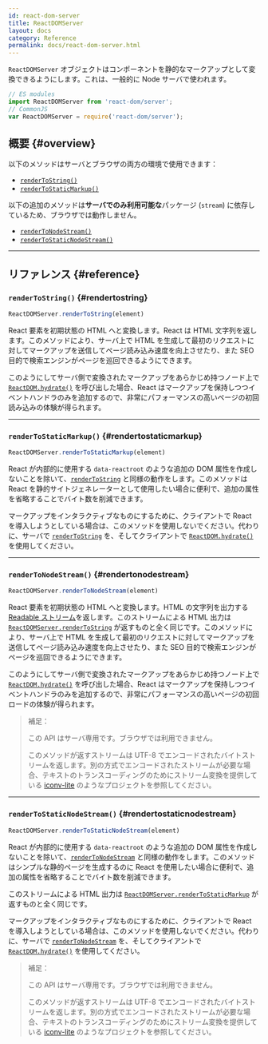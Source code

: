 ```yaml
---
id: react-dom-server
title: ReactDOMServer
layout: docs
category: Reference
permalink: docs/react-dom-server.html
---
```


`ReactDOMServer` オブジェクトはコンポーネントを静的なマークアップとして変換できるようにします。これは、一般的に Node サーバで使われます。

```js
// ES modules
import ReactDOMServer from 'react-dom/server';
// CommonJS
var ReactDOMServer = require('react-dom/server');
```

## 概要 {#overview}

以下のメソッドはサーバとブラウザの両方の環境で使用できます：

- [`renderToString()`](#rendertostring)
- [`renderToStaticMarkup()`](#rendertostaticmarkup)

以下の追加のメソッドは**サーバでのみ利用可能な**パッケージ (`stream`) に依存しているため、ブラウザでは動作しません。

- [`renderToNodeStream()`](#rendertonodestream)
- [`renderToStaticNodeStream()`](#rendertostaticnodestream)

* * *

## リファレンス {#reference}

### `renderToString()` {#rendertostring}

```javascript
ReactDOMServer.renderToString(element)
```

React 要素を初期状態の HTML へと変換します。React は HTML 文字列を返します。このメソッドにより、サーバ上で HTML を生成して最初のリクエストに対してマークアップを送信してページ読み込み速度を向上させたり、また SEO 目的で検索エンジンがページを巡回できるようにできます。

このようにしてサーバ側で変換されたマークアップをあらかじめ持つノード上で [`ReactDOM.hydrate()`](/docs/react-dom.html#hydrate) を呼び出した場合、React はマークアップを保持しつつイベントハンドラのみを追加するので、非常にパフォーマンスの高いページの初回読み込みの体験が得られます。

* * *

### `renderToStaticMarkup()` {#rendertostaticmarkup}

```javascript
ReactDOMServer.renderToStaticMarkup(element)
```

React が内部的に使用する `data-reactroot` のような追加の DOM 属性を作成しないことを除いて、[`renderToString`](#rendertostring) と同様の動作をします。このメソッドは React を静的サイトジェネレーターとして使用したい場合に便利で、追加の属性を省略することでバイト数を削減できます。

マークアップをインタラクティブなものにするために、クライアントで React を導入しようとしている場合は、このメソッドを使用しないでください。代わりに、サーバで [`renderToString`](#rendertostring) を、そしてクライアントで [`ReactDOM.hydrate()`](/docs/react-dom.html#hydrate) を使用してください。

* * *

### `renderToNodeStream()` {#rendertonodestream}

```javascript
ReactDOMServer.renderToNodeStream(element)
```

React 要素を初期状態の HTML へと変換します。HTML の文字列を出力する [Readable ストリーム](https://nodejs.org/api/stream.html#stream_readable_streams)を返します。このストリームによる HTML 出力は [`ReactDOMServer.renderToString`](#rendertostring) が返すものと全く同じです。このメソッドにより、サーバ上で HTML を生成して最初のリクエストに対してマークアップを送信してページ読み込み速度を向上させたり、また SEO 目的で検索エンジンがページを巡回できるようにできます。

このようにしてサーバ側で変換されたマークアップをあらかじめ持つノード上で [`ReactDOM.hydrate()`](/docs/react-dom.html#hydrate) を呼び出した場合、React はマークアップを保持しつつイベントハンドラのみを追加するので、非常にパフォーマンスの高いページの初回ロードの体験が得られます。

> 補足：
>
> この API はサーバ専用です。ブラウザでは利用できません。
>
> このメソッドが返すストリームは UTF-8 でエンコードされたバイトストリームを返します。別の方式でエンコードされたストリームが必要な場合、テキストのトランスコーディングのためにストリーム変換を提供している [iconv-lite](https://www.npmjs.com/package/iconv-lite) のようなプロジェクトを参照してください。

* * *

### `renderToStaticNodeStream()` {#rendertostaticnodestream}

```javascript
ReactDOMServer.renderToStaticNodeStream(element)
```

React が内部的に使用する `data-reactroot` のような追加の DOM 属性を作成しないことを除いて、[`renderToNodeStream`](#rendertonodestream) と同様の動作をします。このメソッドはシンプルな静的ページを生成するのに React を使用したい場合に便利で、追加の属性を省略することでバイト数を削減できます。

このストリームによる HTML 出力は [`ReactDOMServer.renderToStaticMarkup`](#rendertostaticmarkup) が返すものと全く同じです。

マークアップをインタラクティブなものにするために、クライアントで React を導入しようとしている場合は、このメソッドを使用しないでください。代わりに、サーバで [`renderToNodeStream`](#rendertonodestream) を、そしてクライアントで [`ReactDOM.hydrate()`](/docs/react-dom.html#hydrate) を使用してください。

> 補足：
>
> この API はサーバ専用です。ブラウザでは利用できません。
>
> このメソッドが返すストリームは UTF-8 でエンコードされたバイトストリームを返します。別の方式でエンコードされたストリームが必要な場合、テキストのトランスコーディングのためにストリーム変換を提供している [iconv-lite](https://www.npmjs.com/package/iconv-lite) のようなプロジェクトを参照してください。
